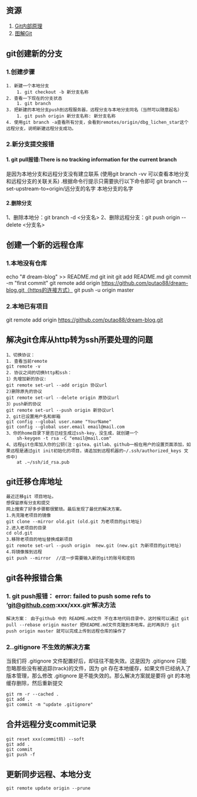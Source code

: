 ## 资源
1. [Git内部原理](https://juejin.cn/post/6844903689702866952)
2. [图解Git](https://marklodato.github.io/visual-git-guide/index-zh-cn.html)

## git创建新的分支
###	1.创建步骤
	1. 新建一个本地分支
		1. git checkout -b 新分支名称
	2. 查看一下现在的分支状态
		1. git branch
	3. 把新建的本地分支push到远程服务器，远程分支与本地分支同名（当然可以随意起名）
		1. git push origin 新分支名称: 新分支名称
	4. 使用git branch -a查看所有分支，会看到remotes/origin/dbg_lichen_star这个远程分支，说明新建远程分支成功。

### 2.新分支提交报错
#### 1. git pull报错:There is no tracking information for the current branch
是因为本地分支和远程分支没有建立联系 (使用git branch -vv 可以查看本地分支和远程分支的关联关系) .根据命令行提示只需要执行以下命令即可
git branch --set-upstream-to=origin/远分支的名字  本地分支的名字	
#### 2.删除分支
1、删除本地分：git branch -d <分支名>
2、删除远程分支：git push origin --delete <分支名>

## 创建一个新的远程仓库
### 1.本地没有仓库
echo "# dream-blog" >> README.md
git init
git add README.md
git commit -m "first commit"
git remote add origin https://github.com/putao88/dream-blog.git（https的连接方式）
git push -u origin master
                	
### 2.本地已有项目
git remote add origin https://github.com/putao88/dream-blog.git

## 解决git仓库从http转为ssh所要处理的问题
	1、切换协议：
	1. 查看当前remote
	git remote -v
	2. 协议之间的切换http和ssh：
	1）先增加新的协议:
	git remote set-url --add origin 协议url 
	2)删除原先的协议
	git remote set-url --delete origin 原协议url
	3）push新的协议
	git remote set-url --push origin 新协议url
	2、git已设置用户名和邮箱
	git config --global user.name "YourName"
	git config --global user.email email@mail.com
	3、你的home目录下是否已经生成过ssh-key，没生成，就创建一个
		sh-keygen -t rsa -C "email@mail.com"
	4、远程git仓库加入你的公钥(注：gitea、gitlab、github一般在用户的设置页面添加，如果远程是通过git init初始化的项目，请追加到远程机器的~/.ssh/authorized_keys 文件中)
		at .~/ssh/id_rsa.pub
## git迁移仓库地址
	最近迁移git 项目地址。
	想保留原有分支和提交
	网上搜索了好多步骤都很繁琐。最后发现了最优的解决方案。
	1.先克隆老项目的镜像
	git clone --mirror old.git (old.git 为老项目的git地址)
	2.进入老项目的目录
	cd old.git
	3.移除老项目的地址替换成新项目
	git remote set-url --push origin  new.git (new.git 为新项目的git地址)
	4.将镜像推到远程
	git push --mirror  //这一步需要输入新的git的账号和密码

## git各种报错合集
### 1. git push报错： error: failed to push some refs to ‘git@github.com:xxx/xxx.git‘解决方法
	解决方案： 由于github 中的 README.md文件 不在本地代码目录中，这时候可以通过 git pull --rebase origin master 把README.md文件克隆到本地库。此时再执行 git push origin master 就可以完成上传到远程仓库的操作了
	
### 2..gitignore 不生效的解决方案
当我们将 .gitignore 文件配置好后，却往往不能失效。这是因为 .gitignore 只能忽略那些没有被追踪(track)的文件，因为 git 存在本地缓存，如果文件已经纳入了版本管理，那么修改 .gitignore 是不能失效的。那么解决方案就是要将 git 的本地缓存删除，然后重新提交

	git rm -r --cached .
	git add .
	git commit -m "update .gitignore"

## 合并远程分支commit记录
	git reset xxx(commit码) --soft
	git add .
 	git commit
	git push -f
## 更新同步远程、本地分支
	git remote update origin --prune



